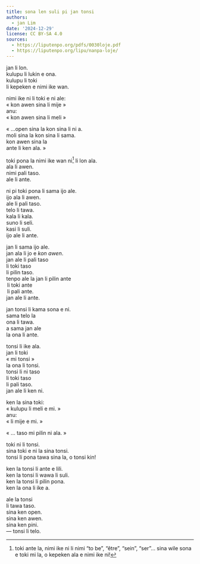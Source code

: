 ```yaml
---
title: sona len suli pi jan tonsi
authors:
  - jan Lim
date: '2024-12-29'
license: CC BY-SA 4.0
sources:
  - https://liputenpo.org/pdfs/0030loje.pdf
  - https://liputenpo.org/lipu/nanpa-loje/
---
```


jan li lon.  
kulupu li lukin e ona.  
kulupu li toki  
            li kepeken e nimi ike wan.

nimi ike ni li toki e ni ale:  
​    « kon awen sina li mije »  
anu:  
​    « kon awen sina li meli »

« ...open sina la kon sina li ni a.  
      moli sina la kon sina li sama.  
      kon awen sina la  
      ante li ken ala. »

toki pona la nimi ike wan ni[^1] li lon ala.  
                   ala li awen.  
                   nimi pali taso.  
                   ale li ante.

ni pi toki pona li sama ijo ale.   
ijo ala li awen.  
ale li pali taso.  
     telo li tawa.  
     kala li kala.   
     suno li seli.  
     kasi li suli.  
ijo ale li ante.

jan li sama ijo ale.  
jan ala li jo e *kon awen*.  
jan ale li pali taso  
            li toki taso  
            li pilin taso.  
tenpo ale la jan li pilin ante  
                          li toki ante  
                          li pali ante.  
jan ale li ante. 

jan tonsi li kama sona e ni.  
sama telo la  
ona li tawa.  
a sama jan ale  
la ona li ante.

tonsi li ike ala.  
jan li toki  
    « mi tonsi »  
la ona li tonsi.  
tonsi li ni taso  
         li toki taso  
         li pali taso.  
jan ale li ken ni.

ken la sina toki:  
    « kulupu li meli e mi. »  
anu:  
    «             li mije e mi. »

« ... taso mi pilin ni ala. »

toki ni li tonsi.  
sina toki e ni la sina tonsi.  
tonsi li pona tawa sina la, o tonsi kin\! 

ken la tonsi li ante e lili.  
ken la tonsi li wawa li suli.  
ken la tonsi li pilin pona.  
ken la ona li ike a.

ale la tonsi  
                      li tawa taso.  
sina ken open.  
sina ken awen.  
sina ken pini.  
                   —  tonsi li telo. 

[^1]:  toki ante la, nimi ike ni li nimi “to be”, “être”, “sein”, “ser”... sina wile sona e toki mi la, o kepeken ala e nimi ike ni\!
